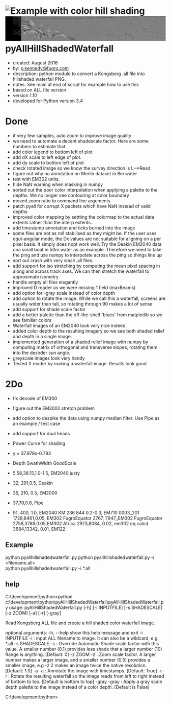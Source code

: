 ![Example with color hill shading](https://github.com/pktrigg/pyAllHillShadedWaterfall/blob/master/sample2.png "Color Shaded Waterfall direct from .all file.")
![Example of gray scale hillshading](./sample2.png?raw=true "Gray Shaded Waterfall direct from .all file.")
pyAllHillShadedWaterfall
=====
* created:       August 2016
* by:            p.kennedy@fugro.com
* description:   python module to convert a Kongsberg .all file into hillshaded waterfall PNG.
* notes:         See main at end of script for example how to use this
* based on ALL file version 
* version 1.10
* developed for Python version 3.4 

Done
====
* if very few samples, auto zoom to improve image quality
* we need to automate a decent shadescale factor.  Here are some numbers to estimate that
* add color legend to bottom left of plot
* add dX scale to left edge of plot.
* add dy scale to bottom left of plot
* check rotated image so we know the survey direction is L-->Read
* figure out why no annotation on Merlin dataset in 8m water
* test with EM302 units.
* hide NaN warning when masking in numpy
* sorted out the poor color interpolation when applying a palette to the depths.  We no longer see contouring at color boundary
* moved zoom ratio to command line arguments
* patch pyall for corrupt X packets which have NaN instead of valid depths
* improved color mapping by settting the colormap to the actual data extents rather than the interp extents.
* add timestamp annotation and ticks burned into the image
* some files are not as roll stabilised as they might be.  If the user uses equi-angular mode, the Dx values are not suitable for aligning on a per pixel basis.  It simply does nopt work well.  Try the Deakin EM2040 data ona small boat in 50m water as an example.  Therefore we need to take the ping and use numpy to interpolate across the ping so things line up 
* sort out crash with very small .all files.
* add support for iso stretching by computing the mean pixel spacing in along and across track axes.  We can then stretch the waterfall to approximate isometry
* handle empty all files elegantly
* improved D reader as we were missing 1 field (maxBeams)
* add option for -gray scale instead of color depth
* add option to rotate the image.  While we call this a waterfall, screens are usually wider than tall, so rotating through 90 makes a lot of sense
* add support for shade scale factor
* add a better palette than the off-the-shelf 'blues' from matplotlib so we see familiar colors
* Waterfall images of an EM2040 look very nice indeed.
* added color depth to the resulting imagery so we see both shaded relief and depth in a single image. 
* implemented generation of a shaded relief image with numpy by computing matrix of orthogonal and transverse slopes, rotating them into the desirder sun angle.
* greyscale images look very handy
* Tested X reader by making a waterfall image.  Results look good


2Do
===
* fix decode of EM300
* figure out the EM3002 stretch problem
* add option to despike the data using numpy median filter.  Use Pipe as an example / test case 
* add support for dual heads

* Power Curve for shading
* y = 37.978x-0.783
* Depth    SwathWidth   GoodScale
* 5.58,38.15,1.0-1.5, EM2040 justy
* 32, 291,0.5, Deakin
* 35, 210, 0.5, EM2000
* 37,70,0.8, Pipe
* 91, 400, 1.0, EM2040 KM
236 844 0.2-0.3,  EM710 0003_201
1728,8461,0.05, EM302 FugroEquator
2767, 7947,,EM302 FugroEquator
2758,3789,0.05,EM302 Africa
2973,8084, 0.02, em302 eq calcd 
3684,13342, 0.01, EM122

Example
-------

python pyallhillshadedwaterfall.py
python pyallhillshadedwaterfall.py -i <filename.all>  
python pyallhillshadedwaterfall.py -i *.all  

help
----

C:\development\python>python c:\development\python\pyAllHillShadedWaterfall\pyAllHillShadedWaterfall.py
usage: pyAllHillShadedWaterfall.py [-h] [-i INPUTFILE] [-s SHADESCALE] [-z ZOOM] [-a] [-r] [-gray]

Read Kongsberg ALL file and create a hill shaded color waterfall image.

optional arguments:
  -h, --help     show this help message and exit
  -i INPUTFILE   -i <ALLfilename> : input ALL filename to image. It can also
                 be a wildcard, e.g. *.all
  -s SHADESCALE  -s <value> : Override Automatic Shade scale factor with this
                 value. A smaller number (0.1) provides less shade that a
                 larger number (10) Range is anything. [Default: 0]
  -z ZOOM        -z <value> : Zoom scale factor. A larger number makes a
                 larger image, and a smaller number (0.5) provides a smaller
                 image, e.g -z 2 makes an image twice the native resolution.
                 [Default: 1.0]
  -a             -a : Annotate the image with timestamps. [Default: True]
  -r             -r : Rotate the resulting waterfall so the image reads from
                 left to right instead of bottom to top. [Default is bottom to
                 top]
  -gray          -gray : Apply a gray scale depth palette to the image instead
                 of a color depth. [Default is False]

C:\development\python>